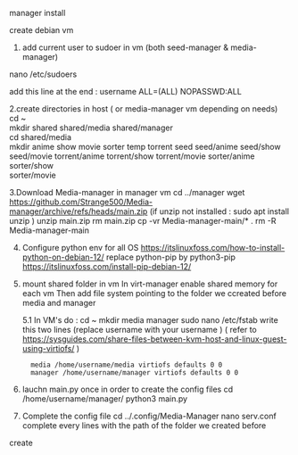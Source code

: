 manager install

create debian vm

1. add current user to sudoer in vm (both seed-manager & media-manager)

nano /etc/sudoers

add this line at the end :
username ALL=(ALL) NOPASSWD:ALL

2.create directories in host ( or media-manager vm depending on needs) <br>
cd ~ <br>
mkdir shared shared/media shared/manager <br>
cd shared/media <br>
mkdir anime show movie sorter temp torrent seed seed/anime seed/show seed/movie torrent/anime torrent/show torrent/movie sorter/anime sorter/show <br>sorter/movie<br>

3.Download Media-manager in manager vm
cd ../manager
wget https://github.com/Strange500/Media-manager/archive/refs/heads/main.zip
(if unzip not installed : sudo apt install unzip )
unzip main.zip
rm main.zip
cp -vr Media-manager-main/* .
rm -R Media-manager-main

4. Configure python env for all OS
   https://itslinuxfoss.com/how-to-install-python-on-debian-12/
   replace python-pip by python3-pip
   https://itslinuxfoss.com/install-pip-debian-12/

5. mount shared folder in vm
   In virt-manager enable shared memory for each vm
   Then add file system pointing to the folder we ccreated before media and manager

   5.1
     In VM's do :
       cd ~
       mkdir media manager
       sudo nano /etc/fstab
       write this two lines (replace username with your username ) ( refer to https://sysguides.com/share-files-between-kvm-host-and-linux-guest-using-virtiofs/ ) 

         media /home/username/media virtiofs defaults 0 0
         manager /home/username/manager virtiofs defaults 0 0
6. lauchn main.py once in order to create the config files
      cd /home/username/manager/
      python3 main.py

7. Complete the config file
      cd ../.config/Media-Manager
      nano serv.conf
      complete every lines with the path of the folder we created before










create
